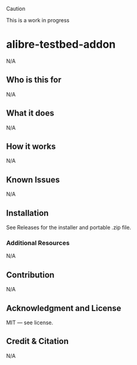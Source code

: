 > [!CAUTION]
> This is a work in progress

# alibre-testbed-addon

N/A

## Who is this for

N/A

## What it does

N/A

## How it works

N/A

## Known Issues

N/A

## Installation

See Releases for the installer and portable .zip file.

### Additional Resources

N/A

## Contribution

N/A

## Acknowledgment and License

MIT — see license.

## Credit & Citation

N/A

